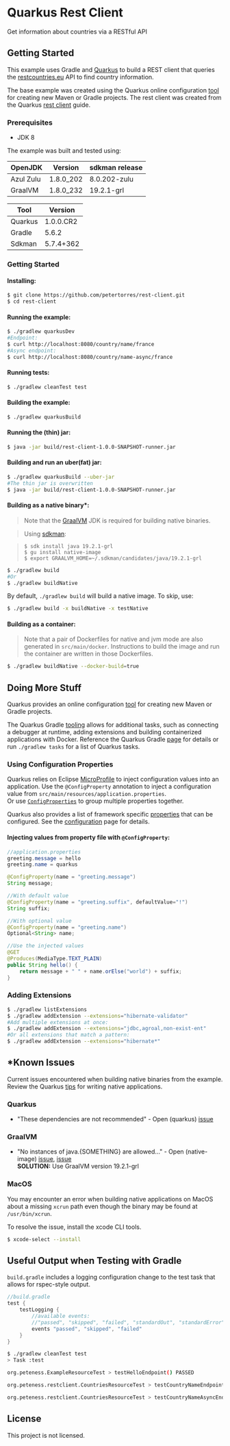 
Quarkus Rest Client 
===================

Get information about countries via a RESTful API

## Getting Started

This example uses Gradle and [Quarkus][quark] to build a REST client
that queries the [restcountries.eu][restc] API to find country information.

The base example was created using the Quarkus online configuration [tool][codeq] 
for creating new Maven or Gradle projects.  The rest client was created from 
the Quarkus [rest client][quarg] guide.  

### Prerequisites

- JDK 8 

The example was built and tested using: 

OpenJDK   | Version    | sdkman release
----------|------------|---------------
Azul Zulu | 1.8.0_202 | 8.0.202-zulu
GraalVM   | 1.8.0_232 | 19.2.1-grl

Tool    | Version 
--------|----------
Quarkus | 1.0.0.CR2
Gradle  | 5.6.2 
Sdkman  | 5.7.4+362


### Getting Started

#### Installing: 

```bash
$ git clone https://github.com/petertorres/rest-client.git
$ cd rest-client
```

#### Running the example:

```bash
$ ./gradlew quarkusDev
#Endpoint:
$ curl http://localhost:8080/country/name/france
#Async endpoint:
$ curl http://localhost:8080/country/name-async/france
``` 

#### Running tests:

```bash 
$ ./gradlew cleanTest test                                                           
```

#### Building the example:

```bash
$ ./gradlew quarkusBuild
```

#### Running the (thin) jar:

```bash
$ java -jar build/rest-client-1.0.0-SNAPSHOT-runner.jar
```

#### Building and run an uber(fat) jar:

```bash
$ ./gradlew quarkusBuild --uber-jar
#The thin jar is overwritten
$ java -jar build/rest-client-1.0.0-SNAPSHOT-runner.jar
```

#### Building as a native binary*:

>Note that the [GraalVM][graal] JDK is required for building native binaries.

>Using [sdkman](https://sdkman.io):

> `$ sdk install java 19.2.1-grl`  
> `$ gu install native-image`   
> `$ export GRAALVM_HOME=~/.sdkman/candidates/java/19.2.1-grl` 

```bash
$ ./gradlew build
#Or
$ ./gradlew buildNative
```

By default, `./gradlew build` will build a native image. To skip, use:

```bash
$ ./gradlew build -x buildNative -x testNative
```

#### Building as a container:

>Note that a pair of Dockerfiles for native and jvm mode are also generated 
in `src/main/docker`. Instructions to build the image and run the container 
are written in those Dockerfiles.

```bash
$ ./gradlew buildNative --docker-build=true
```

## Doing More Stuff

Quarkus provides an online configuration [tool][codeq] for creating new 
Maven or Gradle projects.  

The Quarkus Gradle [tooling][gradl] allows for additional 
tasks, such as connecting a debugger at runtime, adding extensions and 
building containerized applications with Docker.  Reference the Quarkus 
Gradle [page][gradl] for details or run `./gradlew tasks` for a list of 
Quarkus tasks.  

### Using Configuration Properties

Quarkus relies on Eclipse [MicroProfile][micro] to inject configuration 
values into an application. Use the `@ConfigProperty` annotation to inject 
a configuration value from `src/main/resources/application.properties`.  
Or use [`ConfigProperties`][cfprs] to group multiple properties together.  

Quarkus also provides a list of framework specific [properties][cfall] that 
can be configured.  See the [configuration][confi] page for details.  

#### Injecting values from property file with `@ConfigProperty`:

```java
//application.properties
greeting.message = hello
greeting.name = quarkus
```

```java
@ConfigProperty(name = "greeting.message") 
String message;

//With default value
@ConfigProperty(name = "greeting.suffix", defaultValue="!") 
String suffix;

//With optional value
@ConfigProperty(name = "greeting.name")
Optional<String> name;

//Use the injected values
@GET
@Produces(MediaType.TEXT_PLAIN)
public String hello() {
    return message + " " + name.orElse("world") + suffix;
}
```

### Adding Extensions

```bash
$ ./gradlew listExtensions
$ ./gradlew addExtension --extensions="hibernate-validator"
#Add multiple extensions at once:
$ ./gradlew addExtension --extensions="jdbc,agroal,non-exist-ent"
#Or all extensions that match a pattern:
$ ./gradlew addExtension --extensions="hibernate*"
```

## *Known Issues

Current issues encountered when building native binaries from the example.  
Review the Quarkus [tips][qtips] for writing native applications.

### Quarkus

- "These dependencies are not recommended" - Open (quarkus) [issue][issuq]  

### GraalVM

- "No instances of java.{SOMETHING} are allowed..." - Open (native-image) [issue][issun], [issue][issuo]  
**SOLUTION:** Use GraalVM version 19.2.1-grl

### MacOS

You may encounter an error when building native applications on MacOS about 
a missing `xcrun` path even though the binary may be found at `/usr/bin/xcrun`.

To resolve the issue, install the xcode CLI tools.

```bash
$ xcode-select --install
```

## Useful Output when Testing with Gradle 

`build.gradle` includes a logging configuration change to the test task that 
allows for rspec-style output.  

```groovy
//build.gradle
test {
    testLogging {
        //available events: 
        //"passed", "skipped", "failed", "standardOut", "standardError"
        events "passed", "skipped", "failed"
    }
}
```

```bash
$ ./gradlew cleanTest test           
> Task :test

org.peteness.ExampleResourceTest > testHelloEndpoint() PASSED

org.peteness.restclient.CountriesResourceTest > testCountryNameEndpoint() PASSED

org.peteness.restclient.CountriesResourceTest > testCountryNameAsyncEndpoint() PASSED
```

## License

This project is not licensed.


[quark]:https://quarkus.io/
[restc]:https://restcountries.eu/
[gradl]:https://quarkus.io/guides/gradle-tooling
[graal]:https://www.graalvm.org/
[codeq]:https://code.quarkus.io/
[sdkmi]:https://sdkman.io/
[confi]:https://quarkus.io/guides/config
[cfall]:https://quarkus.io/guides/all-config
[cfprp]:https://quarkus.io/guides/config#configuration-profiles
[cfprs]:https://quarkus.io/guides/config#using-configproperties
[micro]:https://github.com/eclipse/microprofile-config/blob/master/spec/src/main/asciidoc/converters.asciidoc
[qtips]:https://quarkus.io/guides/writing-native-applications-tips
[issuq]:https://github.com/quarkusio/quarkus/issues/4960
[issun]:https://github.com/oracle/graal/issues/1074
[issuo]:https://stackoverflow.com/questions/59011565/no-instances-of-are-allowed-in-the-image-heap-as-this-class-should-be-initia
[quarg]:https://quarkus.io/guides/rest-client

